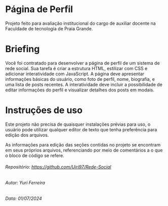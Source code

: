 # **Página de Perfil**

Projeto feito para avaliação institucional do cargo de auxiliar docente na Faculdade de tecnologia de Praia Grande.



# Briefing

Você foi contratado para desenvolver a página de perfil de um sistema de rede social. Sua tarefa é criar a estrutura HTML, estilizar com CSS e adicionar interatividade com JavaScript. A página deve apresentar informações básicas do usuário, como foto de perfil, nome, biografia, e uma lista de posts recentes. A interatividade deve incluir a possibilidade de editar informações do perfil e visualizar detalhes dos posts em modais.



# Instruções de uso

Este projeto não precisa de quaisquer instalações prévias para uso, o usuário pode utilizar qualquer editor de texto que tenha preferência para edição dos arquivos.



As informações para edição das seções contidas no projeto se encontram em seus próprios arquivos, referenciando por meio de comentários a o que o bloco de código se refere.







###### Repositório: https://github.com/Uiri97/Rede-Social

###### Autor: Yuri Ferreira

###### Data: 01/07/2024